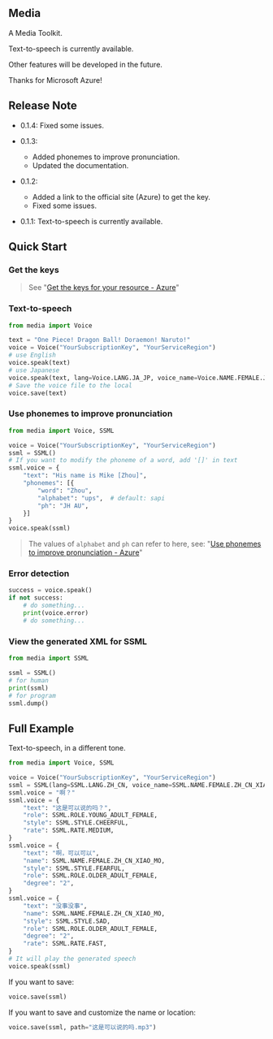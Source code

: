 ## Media

A Media Toolkit.

Text-to-speech is currently available.

Other features will be developed in the future.

Thanks for Microsoft Azure!


## Release Note
* 0.1.4: Fixed some issues.
* 0.1.3:
    * Added phonemes to improve pronunciation.
    * Updated the documentation.
* 0.1.2: 
    * Added a link to the official site (Azure) to get the key.
    * Fixed some issues.

* 0.1.1: Text-to-speech is currently available.

## Quick Start
### Get the keys
> See "[Get the keys for your resource - Azure](https://docs.microsoft.com/en-us/azure/cognitive-services/cognitive-services-apis-create-account?tabs=multiservice%2Cwindows#get-the-keys-for-your-resource)"

### Text-to-speech
```python
from media import Voice

text = "One Piece! Dragon Ball! Doraemon! Naruto!"
voice = Voice("YourSubscriptionKey", "YourServiceRegion")
# use English
voice.speak(text)
# use Japanese
voice.speak(text, lang=Voice.LANG.JA_JP, voice_name=Voice.NAME.FEMALE.JA_JP_NANAMI)
# Save the voice file to the local
voice.save(text)
```

### Use phonemes to improve pronunciation
```python
from media import Voice, SSML

voice = Voice("YourSubscriptionKey", "YourServiceRegion")
ssml = SSML()
# If you want to modify the phoneme of a word, add '[]' in text
ssml.voice = {
    "text": "His name is Mike [Zhou]",
    "phonemes": [{
        "word": "Zhou",
        "alphabet": "ups",  # default: sapi
        "ph": "JH AU",
    }]
}
voice.speak(ssml)
```
> The values ​​of `alphabet` and `ph` can refer to here, see: "[Use phonemes to improve pronunciation - Azure](https://docs.microsoft.com/en-us/azure/cognitive-services/speech-service/speech-synthesis-markup?tabs=csharp#use-phonemes-to-improve-pronunciation)"

### Error detection
```python
success = voice.speak()
if not success:
    # do something...
    print(voice.error)
    # do something...
```

### View the generated XML for SSML
```python
from media import SSML

ssml = SSML()
# for human
print(ssml)
# for program
ssml.dump()
```

## Full Example
Text-to-speech, in a different tone.
```python
from media import Voice, SSML

voice = Voice("YourSubscriptionKey", "YourServiceRegion")
ssml = SSML(lang=SSML.LANG.ZH_CN, voice_name=SSML.NAME.FEMALE.ZH_CN_XIAO_XUAN)
ssml.voice = "啊？"
ssml.voice = {
    "text": "这是可以说的吗？",
    "role": SSML.ROLE.YOUNG_ADULT_FEMALE,
    "style": SSML.STYLE.CHEERFUL,
    "rate": SSML.RATE.MEDIUM,
}
ssml.voice = {
    "text": "啊，可以可以",
    "name": SSML.NAME.FEMALE.ZH_CN_XIAO_MO,
    "style": SSML.STYLE.FEARFUL,
    "role": SSML.ROLE.OLDER_ADULT_FEMALE,
    "degree": "2",
}
ssml.voice = {
    "text": "没事没事",
    "name": SSML.NAME.FEMALE.ZH_CN_XIAO_MO,
    "style": SSML.STYLE.SAD,
    "role": SSML.ROLE.OLDER_ADULT_FEMALE,
    "degree": "2",
    "rate": SSML.RATE.FAST,
}
# It will play the generated speech
voice.speak(ssml)
```
If you want to save:
```python
voice.save(ssml)
```

If you want to save and customize the name or location:
```python
voice.save(ssml, path="这是可以说的吗.mp3")
``` 